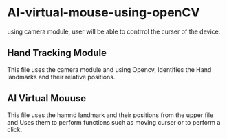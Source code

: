 # AI-virtual-mouse-using-openCV
using camera module, user will be able to contrrol the curser of the device.
## Hand Tracking Module
This file uses the camera module and using Opencv, Identifies the Hand landmarks and their relative positions.
## AI Virtual Mouuse
This file uses the hamnd landmark and their positions from the upper file and Uses them to perform functions such as moving curser or to perform a click. 
